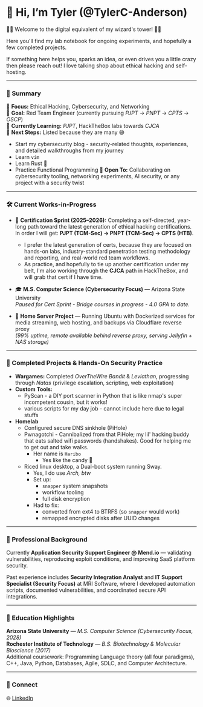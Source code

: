 # 👋 Hi, I’m Tyler (@TylerC-Anderson)

🧙‍♂️ Welcome to the digital equivalent of my wizard's tower! 🧙‍♂️

Here you'll find my lab notebook for ongoing experiments, and hopefully a few completed projects.

If something here helps you, sparks an idea, or even drives you a little crazy then please reach out! I love talking shop about ethical hacking and self-hosting.

---

### 📜 Summary

👀 **Focus:** Ethical Hacking, Cybersecurity, and Networking  
🎯 **Goal:** Red Team Engineer (currently pursuing *PJPT* → *PNPT* → *CPTS* → *OSCP*)  
🌱 **Currently Learning:** *PJPT*, HackTheBox labs towards _CJCA_<br>
🚀 **Next Steps:** Listed because they are many 😅
 - Start my cybersecurity blog - security-related thoughts, experiences, and detailed walkthroughs from my journey
 - Learn `vim`
 - Learn Rust 🦀
 - Practice Functional Programming
🤝 **Open To:** Collaborating on cybersecurity tooling, networking experiments, AI security, or any project with a security twist  

---

### 🛠️ Current Works-in-Progress

- 🧭 **Certification Sprint (2025–2026):** Completing a self-directed, year-long path toward the latest generation of ethical hacking certifications. In order I will get: **PJPT (TCM-Sec) → PNPT (TCM-Sec) → CPTS (HTB)**.
    - I prefer the latest generation of certs, because they are focused on hands-on labs, industry-standard penetration testing methodology and reporting, and real-world red team workflows. 
    - As practice, and hopefully to tie up another certification under my belt, I'm also working through the **CJCA** path in HackTheBox, and will grab that cert if I have time.

- 🎓 **M.S. Computer Science (Cybersecurity Focus)** — Arizona State University  
  *Paused for Cert Sprint - Bridge courses in progress - 4.0 GPA to date.*

- 🧰 **Home Server Project** — Running Ubuntu with Dockerized services for media streaming, web hosting, and backups via Cloudflare reverse proxy  
  *(99% uptime, remote available behind reverse proxy, serving Jellyfin + NAS storage)*

---

### 🧩 Completed Projects & Hands-On Security Practice

- **Wargames:** Completed *OverTheWire Bandit* & *Leviathan*, progressing through *Natas* (privilege escalation, scripting, web exploitation)
- **Custom Tools:**
    - PyScan - a DIY port scanner in Python that is like nmap's super incompetent cousin, but it works!
    - various scripts for my day job - cannot include here due to legal stuffs
- **Homelab**
    - Configured secure DNS sinkhole (PiHole)
    - Pwnagotchi - Cannibalized from that PiHole; my lil' hacking buddy that eats salted wifi passwords (handshakes). Good for helping me to get out and take walks.
        - Her name is `Haribo`
            - Yes like the candy 🍬
    - Riced linux desktop, a Dual-boot system running Sway.
        - Yes, I do use *Arch, btw*
        - Set up:
            - `snapper` system snapshots
            - workflow tooling
            - full disk encryption
        - Had to fix:
            - converted from ext4 to BTRFS (so `snapper` would work)
            - remapped encrypted disks after UUID changes


---

### 💼 Professional Background

Currently **Application Security Support Engineer @ Mend.io** — validating vulnerabilities, reproducing exploit conditions, and improving SaaS platform security.

Past experience includes **Security Integration Analyst** and **IT Support Specialist (Security Focus)** at MRI Software, where I developed automation scripts, documented vulnerabilities, and coordinated secure API integrations.

---

### 🧠 Education Highlights

**Arizona State University** — *M.S. Computer Science (Cybersecurity Focus, 2028)*  
**Rochester Institute of Technology** — *B.S. Biotechnology & Molecular Bioscience (2017)*  
Additional coursework: Programming Language theory (all four paradigms), C++, Java, Python, Databases, Agile, SDLC, and Computer Architecture.

---

### 🔗 Connect

🌐 [LinkedIn](https://www.linkedin.com/in/tyler-c-anderson)
